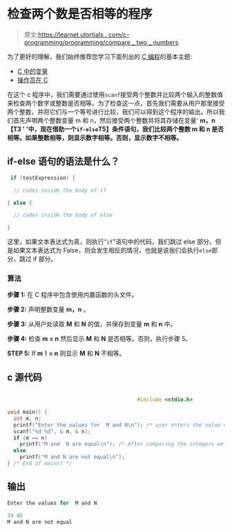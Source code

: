# 检查两个数是否相等的程序

> 原文:[https://learnet utortials . com/c-programming/programming/compare _ two _ numbers](https://learnetutorials.com/c-programming/programs/compare_two_numbers)

为了更好的理解，我们始终推荐您学习下面列出的 [C 编程](../ "C programming")的基本主题:

*   [C 中的变量](../../c-programming/variables)
*   [操作员在 C](../../c-programming/operators)

在这个 c 程序中，我们需要通过使用`scanf`接受两个整数并比较两个输入的整数值来检查两个数字或整数是否相等。为了检查这一点，首先我们需要从用户那里接受两个整数，并将它们与一个等号进行比较，我们可以得到这个程序的输出。所以我们首先声明两个整数变量 m 和 n，然后接受两个整数并将其存储在变量' **m，n 【T3 ' '中，现在借助一个`if-else`**T5】条件语句，我们比较两个整数 **m** 和 **n** 是否相等。如果整数相等，则显示数字相等。否则，显示数字不相等。****

## if-else 语句的语法是什么？

```c
 if (testExpression) {

  // codes inside the body of if

} else {

  // codes inside the body of else

} 

```

这里，如果文本表达式为真，则执行“`if`”语句中的代码，我们跳过 else 部分。但是如果文本表达式为 False，则会发生相反的情况，也就是说我们会执行`else`部分，跳过 if 部分。

### 算法

**步骤 1:** 在 C 程序中包含使用内置函数的头文件。

**步骤 2:** 声明整数变量 **m，n** 。

**步骤 3:** 从用户处读取 **M** 和 **N** 的值，并保存到变量 **m** 和 **n** 中。

**步骤 4:** 检查 **m = n** 然后显示 **M** 和 **N** 是否相等。否则，执行步骤 5。

**STEP 5:** If **m！= n** 则显示 **M** 和 **N** 不相等。

## c 源代码

```c

                                          #include <stdio.h>

void main() {
  int m, n;
  printf("Enter the values for  M and N\n"); /* user enters the value of  m and n */
  scanf("%d %d", & m, & n);
  if (m == n)
    printf("M and  N are equal\n"); /* After comparing the integers we display equal or not   */
  else
    printf("M and N are not equal\n");
} /* End of main() */

```

## 输出

```c
Enter the values for  M and N

34 45
M and N are not equal
```